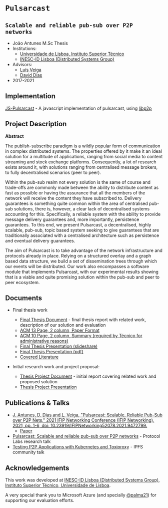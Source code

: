 # `Pulsarcast`
## `Scalable and reliable pub-sub over P2P networks`

- João Antunes M.Sc Thesis
- Institutions:
  - [Universidade de Lisboa, Instituto Superior Técnico](https://tecnico.ulisboa.pt)
  - [INESC-ID Lisboa (Distributed Systems Group)](https://www.gsd.inesc-id.pt)
- Advisors: 
  - [Luís Veiga](http://www.gsd.inesc-id.pt/~lveiga/)
  - [David Dias](http://daviddias.me/)
- 2017-2021

## Implementation

[JS-Pulsarcast](https://github.com/JGAntunes/js-pulsarcast) - A javascript implementation of pulsarcast, using [libp2p](https://github.com/libp2p/js-libp2p)

## Project Description

**Abstract**

The publish-subscribe paradigm is a wildly popular form of communication in
complex distributed systems. The properties offered by it make it an ideal
solution for a multitude of applications, ranging from social media to content
streaming and stock exchange platforms. Consequently, a lot of research exists
around it, with solutions ranging from centralised message brokers, to fully
decentralised scenarios (peer to peer).

Within the pub-sub realm not every solution is the same of course and
trade-offs are commonly made between the ability to distribute content as fast
as possible or having the assurance that all the members of the network will
receive the content they have subscribed to. Delivery guarantees is something
quite common within the area of centralised pub-sub solutions, there is,
however, a clear lack of decentralised systems accounting for this.
Specifically, a reliable system with the ability to provide message delivery
guarantees and, more importantly, persistence guarantees. To this end, we
present Pulsarcast, a decentralised, highly scalable, pub-sub, topic based
system seeking to give guarantees that are traditionally associated with a
centralised architecture such as persistence and eventual delivery guarantees.

The aim of Pulsarcast is to take advantage of the network infrastructure and
protocols already in place. Relying on a structured overlay and a graph based
data structure, we build a set of dissemination trees through which our events
will be distributed. Our work also encompasses a software module that
implements Pulsarcast, with our experimental results showing that is a viable
and quite promising solution within the pub-sub and peer to peer ecosystem.

## Documents

- Final thesis work
  - [Final Thesis Document](./thesis/dissertation.pdf) - final thesis report with related work, description of our solution and evaluation
  - [ACM 13 Page, 2 column, Paper Format](./paper/paper.pdf)
  - [ACM 10 Page, 2 column, Summary (required by Técnico for administrative reasons)](./paper/paper.pdf)
  - [Final Thesis Presentation (slideshare)](https://www.slideshare.net/JooAntunes37/pulsarcast-scalable-and-reliable-pubsub-over-p2p-networks)
  - [Final Thesis Presentation (pdf)](./thesis/presentation.pdf)
  - [Covered Literature](./bibliography/dissertation.bib)

- Initial research work and project proposal:
  - [Thesis Project Document](./project-report/report.pdf) - initial report covering related work and proposed solution
  - [Thesis Project Presentation](https://www.slideshare.net/JooAntunes37/pulsarcast-scaling-pubsub-over-the-distributed-web)

## Publications & Talks

- [J. Antunes, D. Dias and L. Veiga, "Pulsarcast: Scalable, Reliable Pub-Sub over P2P Nets," 2021 IFIP Networking Conference (IFIP Networking), 2021, pp. 1-6, doi: 10.23919/IFIPNetworking52078.2021.9472799.](https://ieeexplore.ieee.org/document/9472799)
  - [Paper](http://dl.ifip.org/db/conf/networking/networking2021/1570711719.pdf)
- [Pulsarcast: Scalable and reliable pub-sub over P2P networks](https://www.youtube.com/watch?v=D2UKQPKMjr4) - Protocol Labs research talk
- [Testing P2P Applications with Kubernetes and Toxiproxy](https://www.youtube.com/watch?v=pP0fS-FCsjE) - IPFS community talk

## Acknowledgements

This work was developed at [INESC-ID Lisboa (Distributed Systems Group)](https://www.gsd.inesc-id.pt), [Instituto Superior Técnico, Universidade de Lisboa](https://www.gsd.inesc-id.pt).

A very special thank you to Microsoft Azure (and specially [@palma21](https://github.com/palma21)) for supporting our evaluation efforts.
